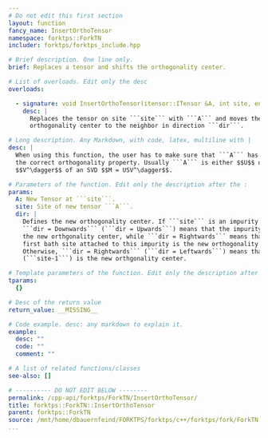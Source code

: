 ```yaml
---
# Do not edit this first section
layout: function
fancy_name: InsertOrthoTensor
namespace: forktps::ForkTN
includer: forktps/forktps_include.hpp

# Brief description. One line only.
brief: Replaces a tensor and shifts the orthogonality center.

# List of overloads. Edit only the desc
overloads:

  - signature: void InsertOrthoTensor(itensor::ITensor &A, int site, enum forktps::OrthoState dir)
    desc: |
      Replaces the tensor on site ```site``` with ```A``` and moves the 
      orthogonality center to the neighbor in direction ```dir```.

# Long description. Any Markdown, with code, latex, multiline with |
desc: |
  When using this function, the user has to make sure that ```A``` has 
  the correct orthogonality property. Usually ```A``` is either $$U$$ or 
  $$V^\dagger$$ of an SVD $$M = USV^\dagger$$.

# Parameters of the function. Edit only the description after the :
params:
  A: New Tensor at ```site```.
  site: Site of new tensor ```A```.
  dir: |
    Defines the new orthogonality center. If ```site``` is an impurity site, 
    ```dir = Downwards``` (```dir = Upwards```) means that the impurity below (above) is 
    the new orthgonality center, while ```dir = Rightwards``` means that the 
    first bath site attached to this impurity is the new orthogonality center 
    Otherwise, ```dir = Rightwards``` (```dir = Leftwards```) means that ```site+1``` 
    (```site-1```) is the new orthgonality center.

# Template parameters of the function. Edit only the description after the :
tparams:
  {}

# Desc of the return value
return_value: __MISSING__

# Code example. desc: any markdown to explain it.
example:
  desc: ""
  code: ""
  comment: ""

# A list of related functions/classes
see-also: []

# ---------- DO NOT EDIT BELOW --------
permalink: /cpp-api/forktps/ForkTN/InsertOrthoTensor/
title: forktps::ForkTN::InsertOrthoTensor
parent: forktps::ForkTN
source: /mnt/home/dbauernfeind/FORKTPS/forktps/c++/forktps/fork/ForkTN.hpp
...
```


